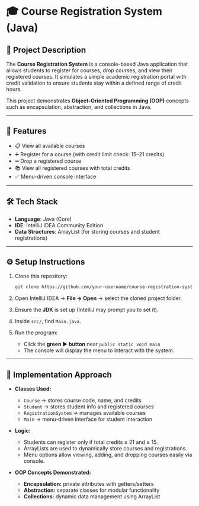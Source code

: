 # 🎓 Course Registration System (Java)

## 📌 Project Description

The **Course Registration System** is a console-based Java application that allows students to register for courses, drop courses, and view their registered courses.
It simulates a simple academic registration portal with credit validation to ensure students stay within a defined range of credit hours.

This project demonstrates **Object-Oriented Programming (OOP)** concepts such as encapsulation, abstraction, and collections in Java.

---

## 🚀 Features

* 📋 View all available courses
* ➕ Register for a course (with credit limit check: 15–21 credits)
* ➖ Drop a registered course
* 📚 View all registered courses with total credits
* ✅ Menu-driven console interface

---

## 🛠 Tech Stack

* **Language**: Java (Core)
* **IDE**: IntelliJ IDEA Community Edition
* **Data Structures**: ArrayList (for storing courses and student registrations)

---

## ⚙️ Setup Instructions

1. Clone this repository:

   ```bash
   git clone https://github.com/your-username/course-registration-system.git
   ```
2. Open IntelliJ IDEA → **File → Open** → select the cloned project folder.
3. Ensure the **JDK** is set up (IntelliJ may prompt you to set it).
4. Inside `src/`, find `Main.java`.
5. Run the program:

   * Click the **green ▶ button** near `public static void main`
   * The console will display the menu to interact with the system.

---

## 📖 Implementation Approach

* **Classes Used:**

  * `Course` → stores course code, name, and credits
  * `Student` → stores student info and registered courses
  * `RegistrationSystem` → manages available courses
  * `Main` → menu-driven interface for student interaction

* **Logic:**

  * Students can register only if total credits ≤ 21 and ≥ 15.
  * ArrayLists are used to dynamically store courses and registrations.
  * Menu options allow viewing, adding, and dropping courses easily via console.

* **OOP Concepts Demonstrated:**

  * **Encapsulation:** private attributes with getters/setters
  * **Abstraction:** separate classes for modular functionality
  * **Collections:** dynamic data management using ArrayList
